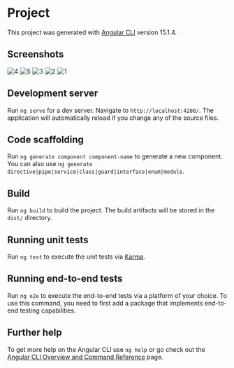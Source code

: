 # Project

This project was generated with [Angular CLI](https://github.com/angular/angular-cli) version 15.1.4.

## Screenshots

![4](https://user-images.githubusercontent.com/41781098/224440713-47b92259-dd06-491d-9cd8-e64f4f1abb45.jpg)
![5](https://user-images.githubusercontent.com/41781098/224440724-a7467657-699e-4962-9719-8b3c6c732e11.jpg)
![3](https://user-images.githubusercontent.com/41781098/224440742-d9b01ec1-1a60-4602-a7b6-49795c2807ca.jpg)
![2](https://user-images.githubusercontent.com/41781098/224440750-443e64da-0753-49a4-ac53-c6428fb84081.jpg)
![1](https://user-images.githubusercontent.com/41781098/224440757-4e204e51-4b0c-499f-b34c-228d5acd64fa.jpg)


## Development server

Run `ng serve` for a dev server. Navigate to `http://localhost:4200/`. The application will automatically reload if you change any of the source files.

## Code scaffolding

Run `ng generate component component-name` to generate a new component. You can also use `ng generate directive|pipe|service|class|guard|interface|enum|module`.

## Build

Run `ng build` to build the project. The build artifacts will be stored in the `dist/` directory.

## Running unit tests

Run `ng test` to execute the unit tests via [Karma](https://karma-runner.github.io).

## Running end-to-end tests

Run `ng e2e` to execute the end-to-end tests via a platform of your choice. To use this command, you need to first add a package that implements end-to-end testing capabilities.

## Further help

To get more help on the Angular CLI use `ng help` or go check out the [Angular CLI Overview and Command Reference](https://angular.io/cli) page.
